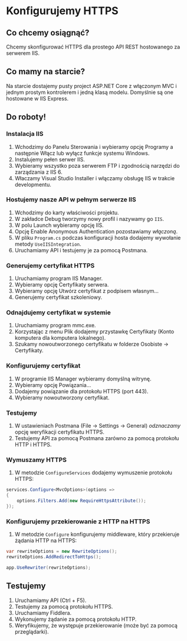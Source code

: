 # Konfigurujemy HTTPS

## Co chcemy osiągnąć?

Chcemy skonfigurować HTTPS dla prostego API REST hostowanego za serwerem IIS.


## Co mamy na starcie?

Na starcie dostajemy pusty project ASP.NET Core z włączonym MVC i jednym prostym kontrolerem i jedną klasą modelu. Domyślnie są one hostowane w IIS Express.


## Do roboty!

### Instalacja IIS

1. Wchodzimy do Panelu Sterowania i wybieramy opcję Programy a następnie Włącz lub wyłącz funkcje systemu Windows.
1. Instalujemy pełen serwer IIS.
1. Wybieramy wszystko poza serwerem FTP i zgodnością narzędzi do zarządzania z IIS 6.
1. Właczamy Visual Studio Installer i włączamy obsługę IIS w trakcie developmentu.


### Hostujemy nasze API w pełnym serwerze IIS

1. Wchodzimy do karty właściwości projektu.
1. W zakładce Debug tworzymy nowy profil i nazywamy go `IIS`.
1. W polu Launch wybieramy opcję IIS.
1. Opcję Enable Anonymous Authentication pozostawiamy *włączoną*.
1. W pliku `Program.cs` podczas konfiguracji hosta dodajemy wywołanie metody `UseIISIntegration`.
1. Uruchamiamy API i testujemy je za pomocą Postmana.


### Generujemy certyfikat HTTPS

1. Uruchamiamy program IIS Manager.
1. Wybieramy opcję Certyfikaty serwera.
1. Wybieramy opcję Utwórz certyfikat z podpisem własnym...
1. Generujemy certyfikat szkoleniowy.


### Odnajdujemy certyfikat w systemie

1. Uruchamiamy program mmc.exe.
1. Korzystając z menu Plik dodajemy przystawkę Certyfikaty (Konto komputera dla komputera lokalnego).
1. Szukamy nowoutworzonego certyfikatu w folderze Osobiste -> Certyfikaty.


### Konfigurujemy certyfikat

1. W programie IIS Manager wybieramy domyślną witrynę.
1. Wybieramy opcję Powiązania...
1. Dodajemy powiązanie dla protokołu HTTPS (port 443).
1. Wybieramy nowoutworzony certyfikat.


### Testujemy

1. W ustawieniach Postmana (File -> Settings -> General) *odznaczamy* opcję weryfikacji certyfikatu HTTPS.
1. Testujemy API za pomocą Postmana zarówno za pomocą protokołu HTTP i HTTPS.


### Wymuszamy HTTPS

1. W metodzie `ConfigureServices` dodajemy wymuszenie protokołu HTTPS:

```csharp
services.Configure<MvcOptions>(options =>
{
    options.Filters.Add(new RequireHttpsAttribute());
});
```

### Konfigurujemy przekierowanie z HTTP na HTTPS

1. W metodzie `Configure` konfigurujemy middleware, który przekieruje żądania HTTP na HTTPS:

```csharp
var rewriteOptions = new RewriteOptions();
rewriteOptions.AddRedirectToHttps();

app.UseRewriter(rewriteOptions);
```

## Testujemy

1. Uruchamiamy API (Ctrl + F5).
1. Testujemy za pomocą protokołu HTTPS.
1. Uruchamiamy Fiddlera.
1. Wykonujemy żądanie za pomocą protokołu HTTP.
1. Weryfikujemy, że występuje przekierowanie (może być za pomocą przeglądarki).
